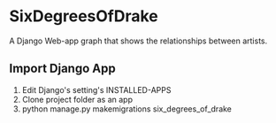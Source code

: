 # SixDegreesOfDrake

A Django Web-app graph that shows the relationships between artists.

## Import Django App
1. Edit Django's setting's INSTALLED-APPS
2. Clone project folder as an app
3. python manage.py makemigrations six_degrees_of_drake
